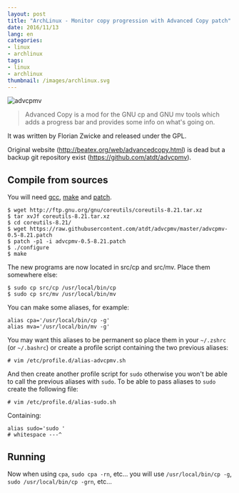 ```yaml
---
layout: post
title: "ArchLinux - Monitor copy progression with Advanced Copy patch"
date: 2016/11/13
lang: en
categories:
- linux
- archlinux
tags:
- linux
- archlinux
thumbnail: /images/archlinux.svg
---
```


![advcpmv](https://web.archive.org/web/20131115171331/http://beatex.org/web/advcopy/advcpmv-screen-20130313.png)

> Advanced Copy is a mod for the GNU cp and GNU mv tools which adds a progress bar and provides some info on what's going on.

It was written by Florian Zwicke and released under the GPL.

Original website (http://beatex.org/web/advancedcopy.html) is dead but a backup git repository exist (https://github.com/atdt/advcpmv).

## Compile from sources

You will need [gcc][gcc], [make][make] and [patch][patch].

[gcc]:https://www.archlinux.org/packages/core/x86_64/gcc/
[make]:https://www.archlinux.org/packages/core/x86_64/make/
[patch]:https://www.archlinux.org/packages/core/x86_64/patch/

```
$ wget http://ftp.gnu.org/gnu/coreutils/coreutils-8.21.tar.xz
$ tar xvJf coreutils-8.21.tar.xz
$ cd coreutils-8.21/
$ wget https://raw.githubusercontent.com/atdt/advcpmv/master/advcpmv-0.5-8.21.patch
$ patch -p1 -i advcpmv-0.5-8.21.patch
$ ./configure
$ make
```

The new programs are now located in src/cp and src/mv. Place them somewhere else:

```
$ sudo cp src/cp /usr/local/bin/cp
$ sudo cp src/mv /usr/local/bin/mv
```

You can make some aliases, for example:

```
alias cpa='/usr/local/bin/cp -g'
alias mva='/usr/local/bin/mv -g'
```

You may want this aliases to be permanent so place them in your `~/.zshrc` (or `~/.bashrc`) or create a profile script containing the two previous aliases:

```
# vim /etc/profile.d/alias-advcpmv.sh
```

And then create another profile script for `sudo` otherwise you won't be able to call the previous aliases with `sudo`.
To be able to pass aliases to `sudo` create the following file:

```
# vim /etc/profile.d/alias-sudo.sh
```

Containing:

```
alias sudo='sudo '
# whitespace ---^
```

## Running

Now when using `cpa`, `sudo cpa -rn`, etc... you will use `/usr/local/bin/cp -g`, `sudo /usr/local/bin/cp -grn`, etc...
